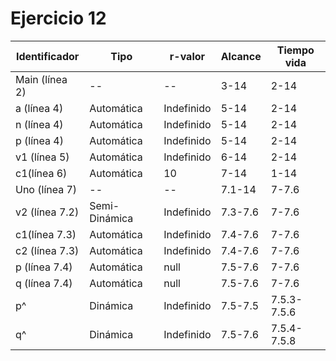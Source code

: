 # Ejercicio 12

| Identificador | Tipo | r-valor | Alcance | Tiempo vida |
| --- | --- | --- | --- | --- |
|Main (línea 2)|--|--|3-14|2-14|
| a (línea 4) | Automática | Indefinido | 5-14 | 2-14 |
| n (línea 4) | Automática | Indefinido | 5-14 | 2-14 |
| p (línea 4) | Automática | Indefinido | 5-14 | 2-14 |
| v1 (línea 5) | Automática | Indefinido | 6-14 | 2-14 |
| c1(línea 6) | Automática | 10 | 7-14 | 1-14 |
|Uno (línea 7)|--|--|7.1-14|7-7.6|
| v2 (línea 7.2) | Semi-Dinámica | Indefinido | 7.3-7.6 | 7-7.6 |
| c1(línea 7.3) | Automática | Indefinido | 7.4-7.6 | 7-7.6 |
| c2 (línea 7.3) | Automática | Indefinido | 7.4-7.6 | 7-7.6 |
| p (línea 7.4) | Automática | null | 7.5-7.6 | 7-7.6 |
| q (línea 7.4) | Automática | null | 7.5-7.6 | 7-7.6 |
| p^ | Dinámica | Indefinido | 7.5-7.5 | 7.5.3-7.5.6 |
| q^ | Dinámica | Indefinido | 7.5-7.6 | 7.5.4-7.5.8 |